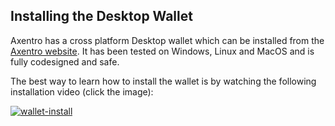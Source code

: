## Installing the Desktop Wallet

Axentro has a cross platform Desktop wallet which can be installed from the [Axentro website](https://axentro.io). It has been tested on Windows, Linux and MacOS and is fully codesigned and safe.

The best way to learn how to install the wallet is by watching the following installation video (click the image): 

[![wallet-install](http://img.youtube.com/vi/_jpBfK93emM/0.jpg)](http://www.youtube.com/watch?v=_jpBfK93emM "Wallet Install")